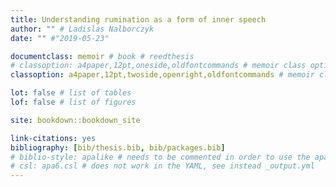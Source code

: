 ```yaml
--- 
title: Understanding rumination as a form of inner speech
author: "" # Ladislas Nalborczyk
date: "" #"2019-05-23"

documentclass: memoir # book # reedthesis
# classoption: a4paper,12pt,oneside,oldfontcommands # memoir class options
classoption: a4paper,12pt,twoside,openright,oldfontcommands # memoir class options

lot: false # list of tables
lof: false # list of figures

site: bookdown::bookdown_site

link-citations: yes
bibliography: [bib/thesis.bib, bib/packages.bib]
# biblio-style: apalike # needs to be commented in order to use the apa6.csl instead
# csl: apa6.csl # does not work in the YAML, see instead _output.yml
---
```









